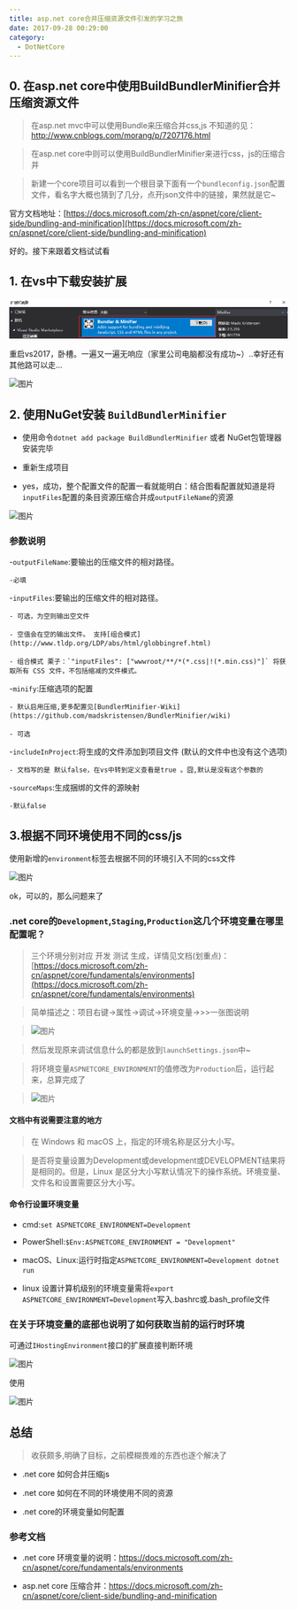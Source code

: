 ```yaml
---
title: asp.net core合并压缩资源文件引发的学习之旅
date: 2017-09-28 00:29:00
category:
  - DotNetCore
---
```


## 0. 在asp.net core中使用BuildBundlerMinifier合并压缩资源文件

> 在asp.net mvc中可以使用Bundle来压缩合并css,js 不知道的见：http://www.cnblogs.com/morang/p/7207176.html

> 在asp.net core中则可以使用BuildBundlerMinifier来进行css，js的压缩合并

> 新建一个core项目可以看到一个根目录下面有一个`bundleconfig.json`配置文件，看名字大概也猜到了几分，点开json文件中的链接，果然就是它~

官方文档地址：[https://docs.microsoft.com/zh-cn/aspnet/core/client-side/bundling-and-minification](https://docs.microsoft.com/zh-cn/aspnet/core/client-side/bundling-and-minification)



好的。接下来跟着文档试试看

## 1. 在vs中下载安装扩展

![](asp_net_core_merge_compress_assets_document_trigger_study_a_trip_to/662652-20170927222519403-249482958.png)

重启vs2017，卧槽。一遍又一遍无响应（家里公司电脑都没有成功~）..幸好还有其他路可以走...

![图片](https://dn-coding-net-production-pp.qbox.me/e57b7b5f-df5a-4b76-a253-640c822da0a9.png)



## 2. 使用NuGet安装 `BuildBundlerMinifier`

- 使用命令`dotnet add package BuildBundlerMinifier` 或者 NuGet包管理器安装完毕

- 重新生成项目

- yes，成功，整个配置文件的配置一看就能明白：结合图看配置就知道是将`inputFiles`配置的条目资源压缩合并成`outputFileName`的资源

![图片](https://dn-coding-net-production-pp.qbox.me/9e20e775-c2e7-4429-96f6-8a81bc7d1936.png)



### 参数说明

-`outputFileName`:要输出的压缩文件的相对路径。 

    -必填

-`inputFiles`:要输出的压缩文件的相对路径。

    - 可选，为空则输出空文件

    - 空值会在空的输出文件。 支持[组合模式](http://www.tldp.org/LDP/abs/html/globbingref.html)

    - 组合模式 栗子：`"inputFiles": ["wwwroot/**/*(*.css|!(*.min.css)"]` 将获取所有 CSS 文件，不包括缩减的文件模式。



-`minify`:压缩选项的配置

    - 默认启用压缩,更多配置见[BundlerMinifier-Wiki](https://github.com/madskristensen/BundlerMinifier/wiki)

    - 可选

-`includeInProject`:将生成的文件添加到项目文件 (默认的文件中也没有这个选项)

    - 文档写的是 默认false，在vs中转到定义查看是true 。囧,默认是没有这个参数的

-`sourceMaps`:生成捆绑的文件的源映射

    -默认false



## 3.根据不同环境使用不同的css/js

使用新增的`environment`标签去根据不同的环境引入不同的css文件

![图片](https://dn-coding-net-production-pp.qbox.me/726fe159-5e07-4aa5-acef-d35599244b5f.png)

ok，可以的，那么问题来了



### .net core的`Development`,`Staging`,`Production`这几个环境变量在哪里配置呢？

> 三个环境分别对应 开发 测试 生成，详情见文档(划重点)：[https://docs.microsoft.com/zh-cn/aspnet/core/fundamentals/environments](https://docs.microsoft.com/zh-cn/aspnet/core/fundamentals/environments)

> 简单描述之：项目右键->属性->调试->环境变量->>>一张图说明

> ![图片](https://dn-coding-net-production-pp.qbox.me/f9dea9d1-ebb0-4fc2-87c3-e03e5e812c1b.png)

> 然后发现原来调试信息什么的都是放到`launchSettings.json`中~

> 将环境变量`ASPNETCORE_ENVIRONMENT`的值修改为`Production`后，运行起来，总算完成了

> ![图片](https://dn-coding-net-production-pp.qbox.me/30c66355-7326-45c6-ad39-e4c06f6a358d.png)



#### 文档中有说需要注意的地方

> 在 Windows 和 macOS 上，指定的环境名称是区分大小写。 

> 是否将变量设置为Development或development或DEVELOPMENT结果将是相同的。但是，Linux 是区分大小写默认情况下的操作系统。环境变量、文件名和设置需要区分大小写。

#### 命令行设置环境变量

- cmd:`set ASPNETCORE_ENVIRONMENT=Development`

- PowerShell:`$Env:ASPNETCORE_ENVIRONMENT = "Development"`

- macOS、Linux:运行时指定`ASPNETCORE_ENVIRONMENT=Development dotnet run`

- linux 设置计算机级别的环境变量需将`export ASPNETCORE_ENVIRONMENT=Development`写入.bashrc或.bash_profile文件



### 在关于环境变量的底部也说明了如何获取当前的运行时环境

可通过`IHostingEnvironment`接口的扩展直接判断环境    

![图片](https://dn-coding-net-production-pp.qbox.me/c5066bb7-5f73-4ada-9419-de8cd20271d6.png)    

使用    

![图片](https://dn-coding-net-production-pp.qbox.me/208a23b9-f819-49bd-aa63-5e0facdf5e26.png)



## 总结

> 收获颇多,明确了目标，之前模糊畏难的东西也逐个解决了

- .net core 如何合并压缩js

- .net core 如何在不同的环境使用不同的资源

- .net core的环境变量如何配置



### 参考文档

- .net core 环境变量的说明：https://docs.microsoft.com/zh-cn/aspnet/core/fundamentals/environments

- asp.net core 压缩合并：https://docs.microsoft.com/zh-cn/aspnet/core/client-side/bundling-and-minification
